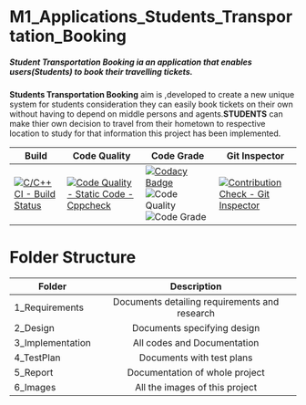 # M1_Applications_Students_Transportation_Booking
   ##### Student Transportation Booking ia an application that enables users(Students) to book their travelling tickets. 
   __Students Transportation Booking__ aim is ,developed to create a new unique system for students consideration they can easily book tickets on 
  their own without having to depend on middle persons and agents.__STUDENTS__ can make thier own decision to travel from their hometown 
  to respective location to study for that information this project has been implemented.
  
Build| Code Quality | Code Grade | Git Inspector |
|---| ---| ---| ---|
[![C/C++ CI - Build Status](https://github.com/Tamil-rugan/M1_Applications_Students_Transportation_Booking/actions/workflows/c-cpp.yml/badge.svg)](https://github.com/Tamil-rugan/M1_Applications_Students_Transportation_Booking/actions/workflows/c-cpp.yml) | [![Code Quality - Static Code - Cppcheck](https://github.com/Tamil-rugan/M1_Applications_Students_Transportation_Booking/actions/workflows/cppcheck.yml/badge.svg)](https://github.com/Tamil-rugan/M1_Applications_Students_Transportation_Booking/actions/workflows/cppcheck.yml) | [![Codacy Badge](https://app.codacy.com/project/badge/Grade/cc0e180aadbd4c63bfbb5fafbb3d9f98)](https://www.codacy.com/gh/Tamil-rugan/M1_Applications_Students_Transportation_Booking/dashboard?utm_source=github.com&amp;utm_medium=referral&amp;utm_content=Tamil-rugan/M1_Applications_Students_Transportation_Booking&amp;utm_campaign=Badge_Grade) ![Code Quality](https://api.codiga.io/project/29919/score/svg) ![Code Grade](https://api.codiga.io/project/29919/status/svg) | [![Contribution Check - Git Inspector](https://github.com/Tamil-rugan/M1_Applications_Students_Transportation_Booking/actions/workflows/gitinspector.yml/badge.svg)](https://github.com/Tamil-rugan/M1_Applications_Students_Transportation_Booking/actions/workflows/gitinspector.yml) |
  
  # Folder Structure
| Folder   |      Description     |  
|----------|:-------------:|
| 1_Requirements |  Documents detailing requirements and research |
| 2_Design |    Documents specifying design  | 
| 3_Implementation |   All codes and Documentation  |
| 4_TestPlan |  Documents with test plans |
| 5_Report |    Documentation of whole project  | 
| 6_Images |    All the images of this project  |







